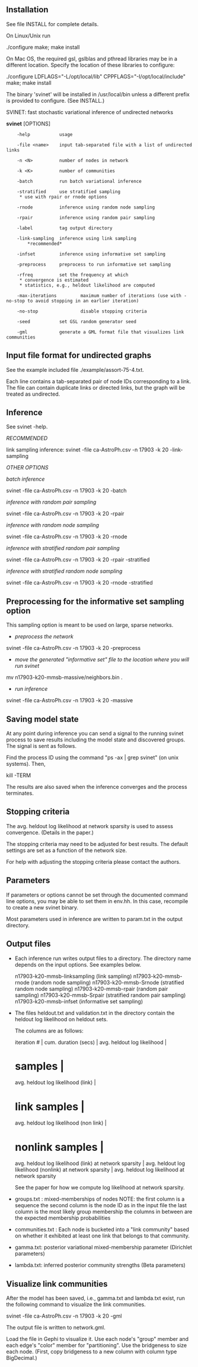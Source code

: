 Installation
------------

See file INSTALL for complete details.

On Linux/Unix run

 ./configure 
 make; make install

On Mac OS, the required gsl, gslblas and pthread libraries may be in a
different location. Specify the location of these libraries to
configure:

 ./configure LDFLAGS="-L/opt/local/lib" CPPFLAGS="-I/opt/local/include"
 make; make install

The binary 'svinet' will be installed in /usr/local/bin unless a
different prefix is provided to configure. (See INSTALL.)


SVINET: fast stochastic variational inference of undirected networks

**svinet** [OPTIONS]

        -help           usage

        -file <name>    input tab-separated file with a list of undirected links

        -n <N>          number of nodes in network

        -k <K>          number of communities

        -batch          run batch variational inference

        -stratified     use stratified sampling
         * use with rpair or rnode options

        -rnode          inference using random node sampling

        -rpair          inference using random pair sampling

        -label          tag output directory

        -link-sampling  inference using link sampling 
			*recommended*

        -infset         inference using informative set sampling

        -preprocess     preprocess to run informative set sampling

        -rfreq          set the frequency at which
         * convergence is estimated
         * statistics, e.g., heldout likelihood are computed

        -max-iterations         maximum number of iterations (use with -no-stop to avoid stopping in an earlier iteration)

        -no-stop                disable stopping criteria

        -seed           set GSL random generator seed

        -gml            generate a GML format file that visualizes link communities



Input file format for undirected graphs
---------------------------------------

See the example included file ./example/assort-75-4.txt.

Each line contains a tab-separated pair of node IDs corresponding to a
link. The file can contain duplicate links or directed links, but the
graph will be treated as undirected.

Inference
---------

See svinet -help.

*RECOMMENDED*

link sampling inference:
svinet -file ca-AstroPh.csv -n 17903 -k 20 -link-sampling

*OTHER OPTIONS*

*batch inference*

svinet -file ca-AstroPh.csv -n 17903 -k 20 -batch

*inference with random pair sampling*

svinet -file ca-AstroPh.csv -n 17903 -k 20 -rpair

*inference with random node sampling*

svinet -file ca-AstroPh.csv -n 17903 -k 20 -rnode

*inference with stratified random pair sampling*

svinet -file ca-AstroPh.csv -n 17903 -k 20 -rpair -stratified

*inference with stratified random node sampling*

svinet -file ca-AstroPh.csv -n 17903 -k 20 -rnode -stratified

Preprocessing for the informative set sampling option
-----------------------------------------------------

This sampling option is meant to be used on large, sparse networks.

- *preprocess the network*

svinet -file ca-AstroPh.csv -n 17903 -k 20 -preprocess

- *move the generated "informative set" file to the location where you will run svinet*

mv n17903-k20-mmsb-massive/neighbors.bin .

- *run inference*

svinet -file ca-AstroPh.csv -n 17903 -k 20 -massive

Saving model state
------------------

At any point during inference you can send a signal to the running
svinet process to save results including the model state and
discovered groups. The signal is sent as follows. 

Find the process ID using the command "ps -ax | grep svinet" (on unix
systems). Then,

kill -TERM <process ID>

The results are also saved when the inference converges and the
process terminates.

Stopping criteria 
-----------------

The avg. heldout log likelihood at network sparsity is used to assess
convergence. (Details in the paper.)

The stopping criteria may need to be adjusted for best results. The
default settings are set as a function of the network size. 

For help with adjusting the stopping criteria please contact the
authors.

Parameters
----------

If parameters or options cannot be set through the documented command
line options, you may be able to set them in env.hh. In this case,
recompile to create a new svinet binary. 

Most parameters used in inference are written to param.txt in the
output directory.

Output files
------------

- Each inference run writes output files to a directory. The directory name depends on the input options. See examples below.

  n17903-k20-mmsb-linksampling (link sampling)
  n17903-k20-mmsb-rnode        (random node sampling)
  n17903-k20-mmsb-Srnode       (stratified random node sampling)
  n17903-k20-mmsb-rpair        (random pair sampling)
  n17903-k20-mmsb-Srpair       (stratified random pair sampling)
  n17903-k20-mmsb-infset       (informative set sampling)

- The files heldout.txt and validation.txt in the directory contain
  the heldout log likelihood on heldout sets.

  The columns are as follows: 

     iteration # | 
     cum. duration (secs) |
     avg. heldout log likelihood |
     # samples | 
     avg. heldout log likelihood (link) |
     # link samples | 
     avg. heldout log likelihood (non link) |
     # nonlink samples | 
     avg. heldout log likelihood (link) at network sparsity | 
     avg. heldout log likelihood (nonlink) at network sparsity |
     avg. heldout log likelihood at network sparsity 

  See the paper for how we compute log likelihood at network sparsity.

- groups.txt : mixed-memberships of nodes
  	       NOTE: the first column is a sequence
	       	     the second column is the node ID as in the input file
		     the last column is the most likely group membership
		     the columns in between are the expected
		     membership probabilities

- communities.txt : Each node is bucketed into a "link community"
  		    based on whether it exhibited at least one link
  		    that belongs to that community.

		    
- gamma.txt: posterior variational mixed-membership parameter
  	     (Dirichlet parameters)

- lambda.txt: inferred posterior community strengths (Beta parameters)


Visualize link communities
--------------------------

After the model has been saved, i.e., gamma.txt and lambda.txt exist,
run the following command to visualize the link communities.

svinet -file ca-AstroPh.csv -n 17903 -k 20 -gml

The output file is written to network.gml. 

Load the file in Gephi to visualize it. Use each node's "group" member
and each edge's "color" member for "partitioning".  Use the bridgeness
to size each node. (First, copy bridgeness to a new column with column
type BigDecimal.)
